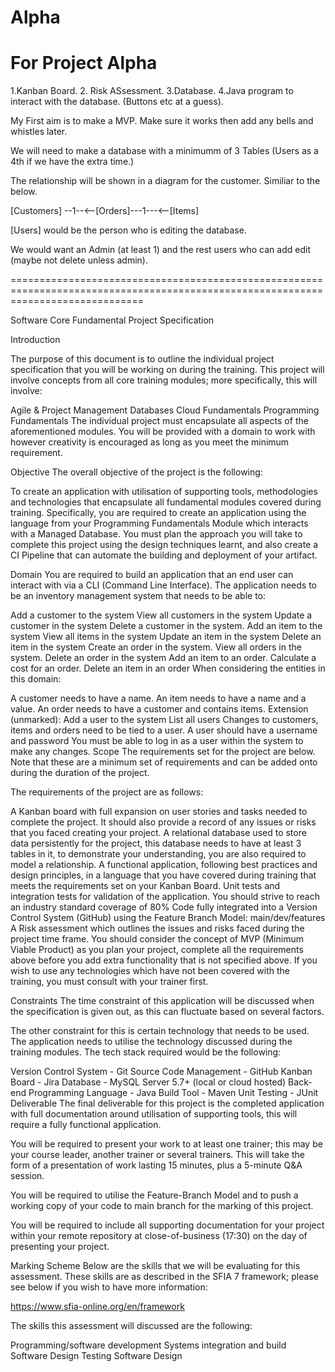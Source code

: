 # Alpha
For Project Alpha
=================

1.Kanban Board.
2. Risk ASsessment.
3.Database.
4.Java program to interact with the database. (Buttons etc at a guess).


My First aim is to make a MVP. Make sure it works then add any bells and whistles later.

We will need to make a database with a minimumm of 3 Tables (Users as a 4th if we have the extra time.)

The relationship will be shown in a diagram for the customer.
Similiar to the below.

[Customers] --1--<--[Orders]---1---<--[Items]

[Users] would be the person who is editing the database.

We would want an Admin (at least 1) and the rest users who can add edit (maybe not delete unless admin).



===================================================================================================================================

Software Core Fundamental Project Specification

Introduction

The purpose of this document is to outline the individual project specification that you will be working on during the training.
This project will involve concepts from all core training modules; more specifically, this will involve:

Agile & Project Management
Databases
Cloud Fundamentals
Programming Fundamentals
The individual project must encapsulate all aspects of the aforementioned modules.
You will be provided with a domain to work with however creativity is encouraged as long as you meet the minimum requirement.

Objective
The overall objective of the project is the following:

To create an application with utilisation of supporting tools, methodologies and technologies that encapsulate all fundamental modules covered during training.
Specifically, you are required to create an application using the language from your Programming Fundamentals Module which interacts with a Managed Database.
You must plan the approach you will take to complete this project using the design techniques learnt, and also create a CI Pipeline that can automate the building and deployment of your artifact.

Domain
You are required to build an application that an end user can interact with via a CLI (Command Line Interface).
The application needs to be an inventory management system that needs to be able to:

Add a customer to the system
View all customers in the system
Update a customer in the system
Delete a customer in the system.
Add an item to the system
View all items in the system
Update an item in the system
Delete an item in the system
Create an order in the system.
View all orders in the system.
Delete an order in the system
Add an item to an order.
Calculate a cost for an order.
Delete an item in an order
When considering the entities in this domain:

A customer needs to have a name.
An item needs to have a name and a value.
An order needs to have a customer and contains items.
Extension (unmarked):
Add a user to the system
List all users
Changes to customers, items and orders need to be tied to a user.
A user should have a username and password
You must be able to log in as a user within the system to make any changes.
Scope
The requirements set for the project are below. Note that these are a minimum set of requirements and can be added onto during the duration of the project.

The requirements of the project are as follows:

A Kanban board with full expansion on user stories and tasks needed to complete the project. It should also provide a record of any issues or risks that you faced creating your project.
A relational database used to store data persistently for the project, this database needs to have at least 3 tables in it, to demonstrate your understanding, you are also required to model a relationship.
A functional application, following best practices and design principles, in a language that you have covered during training that meets the requirements set on your Kanban Board.
Unit tests and integration tests for validation of the application. You should strive to reach an industry standard coverage of 80%
Code fully integrated into a Version Control System (GitHub) using the Feature Branch Model: main/dev/features
A Risk assessment which outlines the issues and risks faced during the project time frame.
You should consider the concept of MVP (Minimum Viable Product) as you plan your project, complete all the requirements above before you add extra functionality that is not specified above.
If you wish to use any technologies which have not been covered with the training, you must consult with your trainer first.

Constraints
The time constraint of this application will be discussed when the specification is given out, as this can fluctuate based on several factors.

The other constraint for this is certain technology that needs to be used. The application needs to utilise the technology discussed during the training modules. The tech stack required would be the following:

Version Control System - Git
Source Code Management - GitHub
Kanban Board - Jira
Database - MySQL Server 5.7+ (local or cloud hosted)
Back-end Programming Language - Java
Build Tool - Maven
Unit Testing - JUnit
Deliverable
The final deliverable for this project is the completed application with full documentation around utilisation of supporting tools, this will require a fully functional application.

You will be required to present your work to at least one trainer; this may be your course leader, another trainer or several trainers. This will take the form of a presentation of work lasting 15 minutes, plus a 5-minute Q&A session.

You will be required to utilise the Feature-Branch Model and to push a working copy of your code to main branch for the marking of this project.

You will be required to include all supporting documentation for your project within your remote repository at close-of-business (17:30) on the day of presenting your project.

Marking Scheme
Below are the skills that we will be evaluating for this assessment.
These skills are as described in the SFIA 7 framework; please see below
if you wish to have more information:

https://www.sfia-online.org/en/framework

The skills this assessment will discussed are the following:

Programming/software development
Systems integration and build
Software Design
Testing
Software Design

